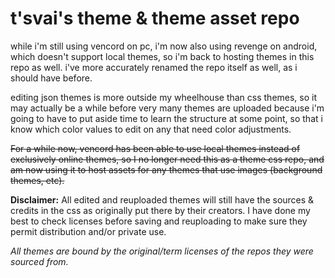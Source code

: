 # t'svai's theme & theme asset repo

while i'm still using vencord on pc, i'm now also using revenge on android, which doesn't support local themes, so i'm back to hosting themes in this repo as well. 
i've more accurately renamed the repo itself as well, as i should have before.

editing json themes is more outside my wheelhouse than css themes, so it may actually be a while before very many themes are uploaded because i'm going to have to put aside time to learn the structure at some point, so that i know which color values to edit on any that need color adjustments.

~~For a while now, vencord has been able to use local themes instead of exclusively online themes, so I no longer need this as a theme css repo, and am now using it to host assets for any themes that use images (background themes, etc).~~

**Disclaimer:** All edited and reuploaded themes will still have the sources & credits in the css as originally put there by their creators. I have done my best to check licenses before saving and reuploading to make sure they permit distribution and/or private use. 

*All themes are bound by the original/term licenses of the repos they were sourced from.*
